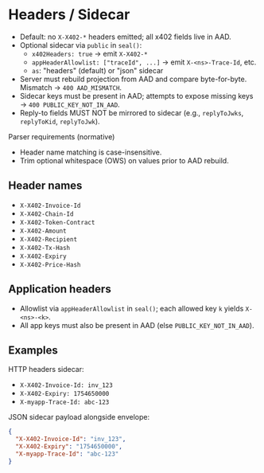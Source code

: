 # Headers / Sidecar

- Default: no `X-X402-*` headers emitted; all x402 fields live in AAD.
- Optional sidecar via `public` in `seal()`:
  - `x402Headers: true` → emit `X-X402-*`
  - `appHeaderAllowlist: ["traceId", ...]` → emit `X-<ns>-Trace-Id`, etc.
  - `as`: "headers" (default) or "json" sidecar
- Server must rebuild projection from AAD and compare byte-for-byte. Mismatch → `400 AAD_MISMATCH`.
- Sidecar keys must be present in AAD; attempts to expose missing keys → `400 PUBLIC_KEY_NOT_IN_AAD`.
- Reply-to fields MUST NOT be mirrored to sidecar (e.g., `replyToJwks`, `replyToKid`, `replyToJwk`).

Parser requirements (normative)
- Header name matching is case-insensitive.
- Trim optional whitespace (OWS) on values prior to AAD rebuild.

## Header names

- `X-X402-Invoice-Id`
- `X-X402-Chain-Id`
- `X-X402-Token-Contract`
- `X-X402-Amount`
- `X-X402-Recipient`
- `X-X402-Tx-Hash`
- `X-X402-Expiry`
- `X-X402-Price-Hash`

## Application headers

- Allowlist via `appHeaderAllowlist` in `seal()`; each allowed key `k` yields `X-<ns>-<k>`.
- All app keys must also be present in AAD (else `PUBLIC_KEY_NOT_IN_AAD`).

## Examples

HTTP headers sidecar:
- `X-X402-Invoice-Id: inv_123`
- `X-X402-Expiry: 1754650000`
- `X-myapp-Trace-Id: abc-123`

JSON sidecar payload alongside envelope:
```json
{
  "X-X402-Invoice-Id": "inv_123",
  "X-X402-Expiry": "1754650000",
  "X-myapp-Trace-Id": "abc-123"
}
```